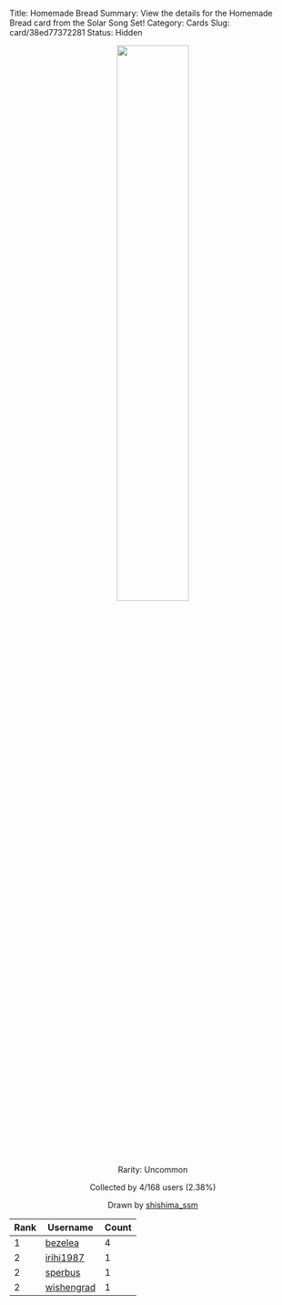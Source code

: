Title: Homemade Bread
Summary: View the details for the Homemade Bread card from the Solar Song Set!
Category: Cards
Slug: card/38ed77372281
Status: Hidden

<center><a href='/images/cards/38ed77372281.png'><img src='/images/cards/38ed77372281.png' width='50%'></a>

Rarity: Uncommon

Collected by 4/168 users (2.38%)

Drawn by <a href='https://twitter.com/shishima_ssm'>shishima_ssm</a></center>

<table class="table">
  <thead>
    <tr>
      <th scope="col">Rank</th>
      <th scope="col">Username</th>
      <th scope="col">Count</th>
    </tr>
  </thead>
  <tbody>
    <tr>
      <td>1</td>
      <td><a href="https://www.twitch.tv/bezelea">bezelea</a></td>
      <td>4</td>
      </tr>
    <tr>
      <td>2</td>
      <td><a href="https://www.twitch.tv/irihi1987">irihi1987</a></td>
      <td>1</td>
      </tr>
    <tr>
      <td>2</td>
      <td><a href="https://www.twitch.tv/sperbus">sperbus</a></td>
      <td>1</td>
      </tr>
    <tr>
      <td>2</td>
      <td><a href="https://www.twitch.tv/wishengrad">wishengrad</a></td>
      <td>1</td>
      </tr>
  </tbody>
</table>